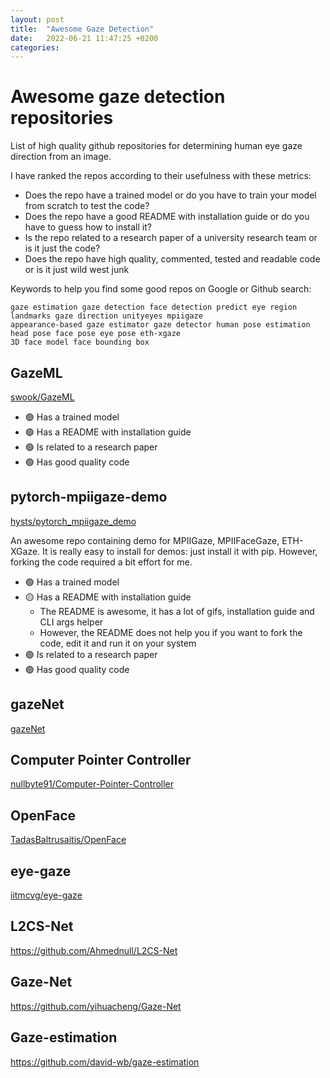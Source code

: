 ```yaml
---
layout: post
title:  "Awesome Gaze Detection"
date:   2022-06-21 11:47:25 +0200
categories: 
---
```


# Awesome gaze detection repositories

List of high quality github repositories for determining human eye gaze direction from an image.

I have ranked the repos according to their usefulness with these metrics:
- Does the repo have a trained model or do you have to train your model from scratch to test the code?
- Does the repo have a good README with installation guide or do you have to guess how to install it?
- Is the repo related to a research paper of a university research team or is it just the code?
- Does the repo have high quality, commented, tested and readable code or is it just wild west junk

Keywords to help you find some good repos on Google or Github search:
```
gaze estimation gaze detection face detection predict eye region landmarks gaze direction unityeyes mpiigaze
appearance-based gaze estimator gaze detector human pose estimation head pose face pose eye pose eth-xgaze
3D face model face bounding box
```

## GazeML

[swook/GazeML](https://github.com/swook/GazeML)

- 🟢 Has a trained model
- 🟢 Has a README with installation guide
- 🟢 Is related to a research paper
- 🟢 Has good quality code

## pytorch-mpiigaze-demo

[hysts/pytorch_mpiigaze_demo](https://github.com/hysts/pytorch_mpiigaze_demo)

An awesome repo containing demo for MPIIGaze, MPIIFaceGaze, ETH-XGaze. It is really easy to install for demos: just install it with pip. However, forking the code required a bit effort for me.

- 🟢 Has a trained model
- 🟡 Has a README with installation guide
  - The README is awesome, it has a lot of gifs, installation guide and CLI args helper
  - However, the README does not help you if you want to fork the code, edit it and run it on your system
- 🟢 Is related to a research paper
- 🟢 Has good quality code


## gazeNet

[gazeNet](https://github.com/r-zemblys/gazeNet)

## Computer Pointer Controller

[nullbyte91/Computer-Pointer-Controller](https://github.com/nullbyte91/Computer-Pointer-Controller)

## OpenFace

[TadasBaltrusaitis/OpenFace](https://github.com/TadasBaltrusaitis/OpenFace)

## eye-gaze

[iitmcvg/eye-gaze](https://github.com/iitmcvg/eye-gaze)

## L2CS-Net

https://github.com/Ahmednull/L2CS-Net

## Gaze-Net

https://github.com/yihuacheng/Gaze-Net

## Gaze-estimation

https://github.com/david-wb/gaze-estimation

